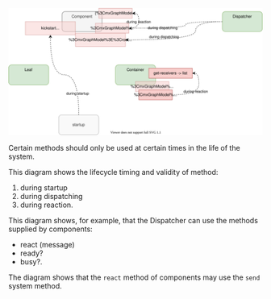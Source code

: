 ![Situations](./design-4%20Situations.svg)

Certain methods should only be used at certain times in the life of the system.

This diagram shows the lifecycle timing and validity of method:
1. during startup
2. during dispatching
3. during reaction.

This diagram shows, for example, that the Dispatcher can use the methods supplied by components:
- react (message)
- ready?
- busy?.

The diagram shows that the `react` method of components may use the `send` system method.
